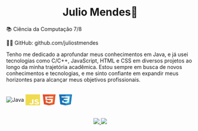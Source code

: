 <h1 align="center">Julio Mendes👋</h1>

📚 Ciência da Computação 7/8

🧑‍💻 GitHub: github.com/juliostmendes

Tenho me dedicado a aprofundar meus conhecimentos em Java, e já usei tecnologias como C/C++, JavaScript, HTML e CSS em diversos projetos ao longo da minha trajetória acadêmica. Estou sempre em busca de novos conhecimentos e tecnologias, e me sinto confiante em expandir meus horizontes para alcançar meus objetivos profissionais.

<div style="display: inline_block"><br>
  <img align="center" alt="Java" height="30" width="40" src="https://cdn.jsdelivr.net/gh/devicons/devicon/icons/java/java-original.svg"">
  <img align="center" alt="Js" height="30" width="40" src="https://raw.githubusercontent.com/devicons/devicon/master/icons/javascript/javascript-plain.svg">
  <img align="center" alt="HTML" height="30" width="40" src="https://raw.githubusercontent.com/devicons/devicon/master/icons/html5/html5-original.svg">
  <img align="center" alt="CSS" height="30" width="40" src="https://raw.githubusercontent.com/devicons/devicon/master/icons/css3/css3-original.svg">
</div><br><br>

<div align="center">
  <a href="https://beacons.ai/karolineymt">
  <img height="160em" src="https://github-readme-stats.vercel.app/api?username=juliostmendes&show_icons=true&theme=radical&include_all_commits=true&count_private=true"/>
  <img height="160em" src="https://github-readme-stats.vercel.app/api/top-langs/?username=juliostmendes&layout=compact&langs_count=7&theme=radical"/>
</div>
